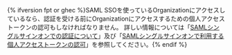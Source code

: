 {% ifversion fpt or ghec %}SAML SSOを使っているOrganizationにアクセスしているなら、認証を受ける前にOrganizationにアクセスするための個人アクセストークンの認可もしなければなりません。 詳しい情報については「[SAMLシングルサインオンでの認証について](/github/authenticating-to-github/about-authentication-with-saml-single-sign-on)」及び「[SAMLシングルサインオンで利用する個人アクセストークンの認可](/github/authenticating-to-github/authorizing-a-personal-access-token-for-use-with-saml-single-sign-on)」を参照してください。{% endif %}
